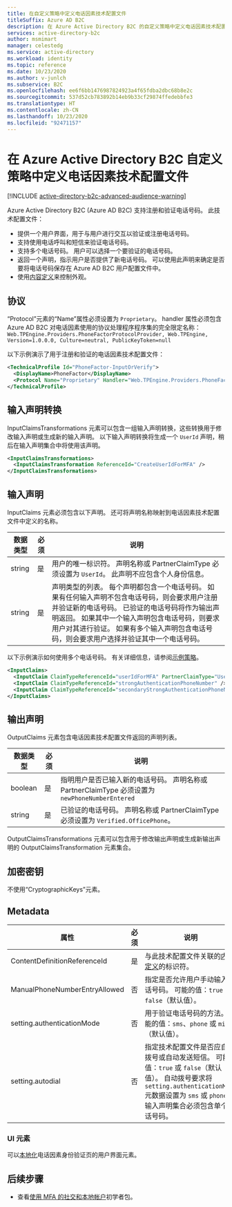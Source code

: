 ```yaml
---
title: 在自定义策略中定义电话因素技术配置文件
titleSuffix: Azure AD B2C
description: 在 Azure Active Directory B2C 的自定义策略中定义电话因素技术配置文件
services: active-directory-b2c
author: msmimart
manager: celestedg
ms.service: active-directory
ms.workload: identity
ms.topic: reference
ms.date: 10/23/2020
ms.author: v-junlch
ms.subservice: B2C
ms.openlocfilehash: ee6f6bb1476987824923a4f65fdba2dbc68b8e2c
ms.sourcegitcommit: 537d52cb783892b14eb9b33cf29874ffedebbfe3
ms.translationtype: HT
ms.contentlocale: zh-CN
ms.lasthandoff: 10/23/2020
ms.locfileid: "92471157"
---
```

# <a name="define-a-phone-factor-technical-profile-in-an-azure-active-directory-b2c-custom-policy"></a>在 Azure Active Directory B2C 自定义策略中定义电话因素技术配置文件

[!INCLUDE [active-directory-b2c-advanced-audience-warning](../../includes/active-directory-b2c-advanced-audience-warning.md)]

Azure Active Directory B2C (Azure AD B2C) 支持注册和验证电话号码。 此技术配置文件：

- 提供一个用户界面，用于与用户进行交互以验证或注册电话号码。
- 支持使用电话呼叫和短信来验证电话号码。
- 支持多个电话号码。 用户可以选择一个要验证的电话号码。  
- 返回一个声明，指示用户是否提供了新电话号码。 可以使用此声明来确定是否要将电话号码保存在 Azure AD B2C 用户配置文件中。  
- 使用[内容定义](contentdefinitions.md)来控制外观。

## <a name="protocol"></a>协议

“Protocol”元素的“Name”属性必须设置为 `Proprietary`。 handler 属性必须包含 Azure AD B2C 对电话因素使用的协议处理程序程序集的完全限定名称：`Web.TPEngine.Providers.PhoneFactorProtocolProvider, Web.TPEngine, Version=1.0.0.0, Culture=neutral, PublicKeyToken=null`

以下示例演示了用于注册和验证的电话因素技术配置文件：

```xml
<TechnicalProfile Id="PhoneFactor-InputOrVerify">
  <DisplayName>PhoneFactor</DisplayName>
  <Protocol Name="Proprietary" Handler="Web.TPEngine.Providers.PhoneFactorProtocolProvider, Web.TPEngine, Version=1.0.0.0, Culture=neutral, PublicKeyToken=null" />
</TechnicalProfile>
```

## <a name="input-claims-transformations"></a>输入声明转换

InputClaimsTransformations 元素可以包含一组输入声明转换，这些转换用于修改输入声明或生成新的输入声明。 以下输入声明转换将生成一个 `UserId` 声明，稍后在输入声明集合中将使用该声明。

```xml
<InputClaimsTransformations>
  <InputClaimsTransformation ReferenceId="CreateUserIdForMFA" />
</InputClaimsTransformations>
```

## <a name="input-claims"></a>输入声明

InputClaims 元素必须包含以下声明。 还可将声明名称映射到电话因素技术配置文件中定义的名称。 

|  数据类型| 必须 | 说明 |
| --------- | -------- | ----------- | 
| string| 是 | 用户的唯一标识符。 声明名称或 PartnerClaimType 必须设置为 `UserId`。 此声明不应包含个人身份信息。|
| string| 是 | 声明类型的列表。 每个声明都包含一个电话号码。 如果有任何输入声明不包含电话号码，则会要求用户注册并验证新的电话号码。 已验证的电话号码将作为输出声明返回。 如果其中一个输入声明包含电话号码，则要求用户对其进行验证。 如果有多个输入声明包含电话号码，则会要求用户选择并验证其中一个电话号码。 |

以下示例演示如何使用多个电话号码。 有关详细信息，请参阅[示例策略](https://github.com/azure-ad-b2c/samples/tree/master/policies/mfa-add-secondarymfa)。

```xml
<InputClaims>
  <InputClaim ClaimTypeReferenceId="userIdForMFA" PartnerClaimType="UserId" />
  <InputClaim ClaimTypeReferenceId="strongAuthenticationPhoneNumber" />
  <InputClaim ClaimTypeReferenceId="secondaryStrongAuthenticationPhoneNumber" />
</InputClaims>
```

## <a name="output-claims"></a>输出声明

OutputClaims 元素包含电话因素技术配置文件返回的声明列表。

|  数据类型| 必须 | 说明 |
|  -------- | ----------- |----------- |
| boolean | 是 | 指明用户是否已输入新的电话号码。 声明名称或 PartnerClaimType 必须设置为 `newPhoneNumberEntered`|
| string| 是 | 已验证的电话号码。 声明名称或 PartnerClaimType 必须设置为 `Verified.OfficePhone`。|

OutputClaimsTransformations 元素可以包含用于修改输出声明或生成新输出声明的 OutputClaimsTransformation 元素集合。

## <a name="cryptographic-keys"></a>加密密钥

不使用“CryptographicKeys”元素。


## <a name="metadata"></a>Metadata

| 属性 | 必须 | 说明 |
| --------- | -------- | ----------- |
| ContentDefinitionReferenceId | 是 | 与此技术配置文件关联的[内容定义](contentdefinitions.md)的标识符。 |
| ManualPhoneNumberEntryAllowed| 否 | 指定是否允许用户手动输入电话号码。 可能的值：`true` 或 `false`（默认值）。|
| setting.authenticationMode | 否 | 用于验证电话号码的方法。 可能的值：`sms`、`phone` 或 `mixed`（默认值）。|
| setting.autodial| 否| 指定技术配置文件是否应自动拨号或自动发送短信。 可能的值：`true` 或 `false`（默认值）。 自动拨号要求将 `setting.authenticationMode` 元数据设置为 `sms` 或 `phone`。 输入声明集合必须包含单个电话号码。 |

### <a name="ui-elements"></a>UI 元素

可以[本地化](localization-string-ids.md#phone-factor-authentication-page-user-interface-elements)电话因素身份验证页的用户界面元素。

## <a name="next-steps"></a>后续步骤

- 查看[使用 MFA 的社交和本地帐户](https://github.com/Azure-Samples/active-directory-b2c-custom-policy-starterpack/tree/master/SocialAndLocalAccountsWithMfa)初学者包。

